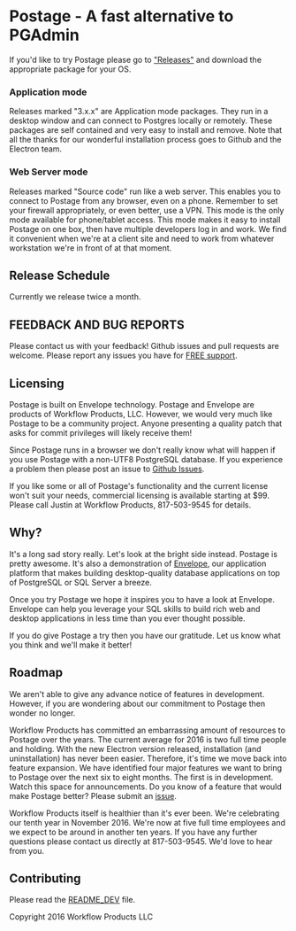 # Postage - A fast alternative to PGAdmin

If you'd like to try Postage please go to ["Releases"](https://github.com/workflowproducts/postage/releases) and download the appropriate package for your OS. 

### Application mode
Releases marked "3.x.x" are Application mode packages. They run in a desktop window and can connect to Postgres locally or remotely. These packages are self contained and very easy to install and remove. Note that all the thanks for our wonderful installation process goes to Github and the Electron team.

### Web Server mode
Releases marked "Source code" run like a web server. This enables you to connect to Postage from any browser, even on a phone. Remember to set your firewall appropriately, or even better, use a VPN. This mode is the only mode available for phone/tablet access. This mode makes it easy to install Postage on one box, then have multiple developers log in and work. We find it convenient when we're at a client site and need to work from whatever workstation we're in front of at that moment.

## Release Schedule

Currently we release twice a month. 

## FEEDBACK AND BUG REPORTS

Please contact us with your feedback! Github issues and pull requests are welcome. Please report any issues you have for [FREE support](https://github.com/workflowproducts/postage/issues).

## Licensing

Postage is built on Envelope technology. Postage and Envelope are products of Workflow Products, LLC. However, we would very much like Postage to be a community project. Anyone presenting a quality patch that asks for commit privileges will likely receive them! 

Since Postage runs in a browser we don't really know what will happen if you use Postage with a non-UTF8 PostgreSQL database. If you experience a problem then please post an issue to [Github Issues](https://github.com/workflowproducts/postage/issues).

If you like some or all of Postage's functionality and the current license won't suit your needs, commercial licensing is available starting at $99. Please call Justin at Workflow Products, 817-503-9545 for details.

## Why?

It's a long sad story really. Let's look at the bright side instead. Postage is pretty awesome. It's also a demonstration of [Envelope](https://github.com/workflowproducts/envelope), our application platform that makes building desktop-quality database applications on top of PostgreSQL or SQL Server a breeze.

Once you try Postage we hope it inspires you to have a look at Envelope. Envelope can help you leverage your SQL skills to build rich web and desktop applications in less time than you ever thought possible. 

If you do give Postage a try then you have our gratitude. Let us know what you think and we'll make it better!

## Roadmap

We aren't able to give any advance notice of features in development. However, if you are wondering about our commitment to Postage then wonder no longer. 

Workflow Products has committed an embarrassing amount of resources to Postage over the years. The current average for 2016 is two full time people and holding. With the new Electron version released, installation (and uninstallation) has never been easier. Therefore, it's time we move back into feature expansion. We have identified four major features we want to bring to Postage over the next six to eight months. The first is in development. Watch this space for announcements. Do you know of a feature that would make Postage better? Please submit an [issue](https://github.com/workflowproducts/postage/issues).

Workflow Products itself is healthier than it's ever been. We're celebrating our tenth year in November 2016. We're now at five full time employees and we expect to be around in another ten years. If you have any further questions please contact us directly at 817-503-9545. We'd love to hear from you.

## Contributing

Please read the [README_DEV](https://github.com/workflowproducts/postage/blob/master/README_DEV.md) file.


Copyright 2016 Workflow Products LLC
